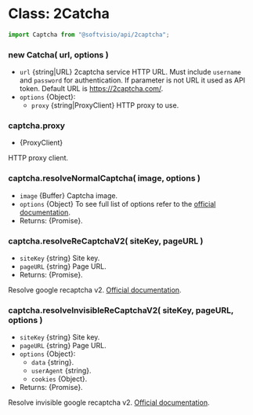 # Class: 2Catcha

```javascript
import Captcha from "@softvisio/api/2captcha";
```

### new Catcha( url, options )

-   `url` {string|URL} 2captcha service HTTP URL. Must include `username` and `password` for authentication. If parameter is not URL it used as API token. Default URL is <https://2captcha.com/>.
-   `options` {Object}:
    -   `proxy` {string|ProxyClient} HTTP proxy to use.

### captcha.proxy

-   {ProxyClient}

HTTP proxy client.

### captcha.resolveNormalCaptcha( image, options )

-   `image` {Buffer} Captcha image.
-   `options` {Object} To see full list of options refer to the [official documentation](https://2captcha.com/2captcha-api#solving_normal_captcha).
-   Returns: {Promise}.

### captcha.resolveReCaptchaV2( siteKey, pageURL )

-   `siteKey` {string} Site key.
-   `pageURL` {string} Page URL.
-   Returns: {Promise}.

Resolve google recaptcha v2. [Official documentation](https://2captcha.com/2captcha-api#solving_recaptchav2_new).

### captcha.resolveInvisibleReCaptchaV2( siteKey, pageURL, options )

-   `siteKey` {string} Site key.
-   `pageURL` {string} Page URL.
-   `options` {Object}:
    -   `data` {string}.
    -   `userAgent` {string}.
    -   `cookies` {Object}.
-   Returns: {Promise}.

Resolve invisible google recaptcha v2. [Official documentation](https://2captcha.com/2captcha-api#invisible).
